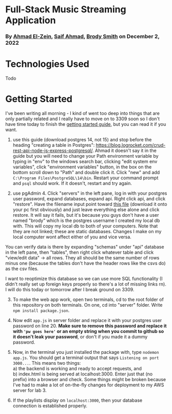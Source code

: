 # Full-Stack Music Streaming Application
### By [Ahmad El-Zein](mailto:aelzein2@uwo.ca), [Saif Ahmad](mailto:sahma244@uwo.ca), [Brody Smith](mailto:sahma244@uwo.ca) on December 2, 2022  

# Technologies Used
Todo  

# Getting Started  
I've been writing all morning - I kind of went too deep into things that are only partially related and I really have to move on to 3309 soon so I don't have time today to finish the [getting started guide](GETTINGSTARTED.md), but you can read it if you want.  

1. use this guide (download postgres 14, not 15) and stop before the heading "creating a table in Postgres": https://blog.logrocket.com/crud-rest-api-node-js-express-postgresql/. Ahmad it doesn't say it in the guide but you will need to change your Path environment variable by typing in "env" to the windows search bar, clicking "edit system env variables", click "environment variables" button, in the box on the bottom scroll down to "Path" and double click it. Click "new" and add `C:\Program Files\PostgreSQL\14\bin`. Restart your command prompt and `psql` should work. If it doesn't, restart and try again.  

2. use pgAdmin 4. Click "servers" in the left pane, log in with your postgres user password, expand databases, expand api. Right click api, and click "restore". Have the filename input point toward [this file]() (download it onto your pc first obviously) and just leave everything else alone and click restore. It will say it fails, but it's because you guys don't have a user named "brody" which is the postgres username I created my local db with. This will copy my local db to both of your computers. Note that they are not linked; these are static databases. Changes I make on my local computer wont affect either of you and vice versa.  

You can verify data is there by expanding "schemas" under "api" database in the left pane, then "tables", then right click whatever table and click "view/edit data" -> all rows. They all should be the same number of rows minus one (because the tables don't have the header rows like the csvs do) as the csv files.  

I want to reoptimize this database so we can use more SQL functionality (I didn't really set up foreign keys properly so there's a lot of missing links rn). I will do this today or tomorrow after I break ground on 3309.  

3. To make the web app work, open two terminals, cd to the root folder of this repository on both terminals. On one, cd into "server" folder. Write `npm install package.json`.  

4. Now edit `app.js` in server folder and replace it with your postgres user password on line 20. **Make sure to remove this password and replace it with `'pw goes here'` or an empty string when you commit to github so it doesn't leak your password**, or don't if you made it a dummy password.  

5. Now, in the terminal you just installed the package with, type `nodemon app.js`. You should get a terminal output that says `Listening on port 3000...`. This means two things:  
    a) the backend is working and ready to accept requests, and  
    b) index.html is being served at localhost:3000. Enter just that (no prefix) into a browser and check. Some things might be broken because I've had to make a lot of on-the-fly changes for deployment to my AWS server for lab 3.  

6. If the playlists display on `localhost:3000`, then your database connection is established properly.